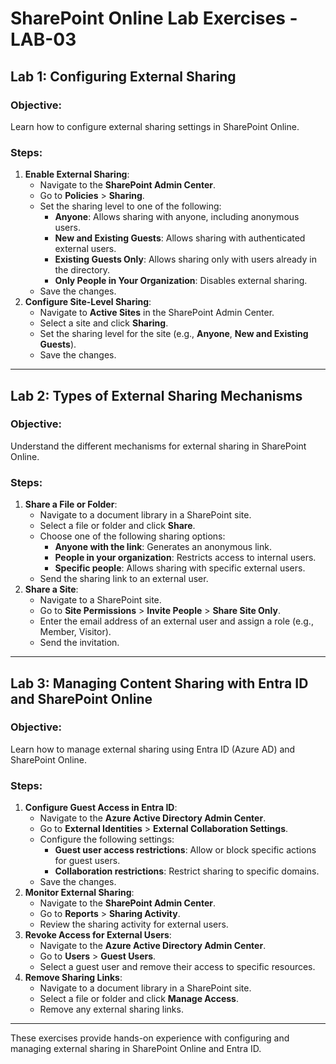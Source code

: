 # SharePoint Online Lab Exercises - LAB-03

## Lab 1: Configuring External Sharing
### Objective:
Learn how to configure external sharing settings in SharePoint Online.

### Steps:
1. **Enable External Sharing**:
   - Navigate to the **SharePoint Admin Center**.
   - Go to **Policies** > **Sharing**.
   - Set the sharing level to one of the following:
     - **Anyone**: Allows sharing with anyone, including anonymous users.
     - **New and Existing Guests**: Allows sharing with authenticated external users.
     - **Existing Guests Only**: Allows sharing only with users already in the directory.
     - **Only People in Your Organization**: Disables external sharing.
   - Save the changes.
2. **Configure Site-Level Sharing**:
   - Navigate to **Active Sites** in the SharePoint Admin Center.
   - Select a site and click **Sharing**.
   - Set the sharing level for the site (e.g., **Anyone**, **New and Existing Guests**).
   - Save the changes.

---

## Lab 2: Types of External Sharing Mechanisms
### Objective:
Understand the different mechanisms for external sharing in SharePoint Online.

### Steps:
1. **Share a File or Folder**:
   - Navigate to a document library in a SharePoint site.
   - Select a file or folder and click **Share**.
   - Choose one of the following sharing options:
     - **Anyone with the link**: Generates an anonymous link.
     - **People in your organization**: Restricts access to internal users.
     - **Specific people**: Allows sharing with specific external users.
   - Send the sharing link to an external user.
2. **Share a Site**:
   - Navigate to a SharePoint site.
   - Go to **Site Permissions** > **Invite People** > **Share Site Only**.
   - Enter the email address of an external user and assign a role (e.g., Member, Visitor).
   - Send the invitation.

---

## Lab 3: Managing Content Sharing with Entra ID and SharePoint Online
### Objective:
Learn how to manage external sharing using Entra ID (Azure AD) and SharePoint Online.

### Steps:
1. **Configure Guest Access in Entra ID**:
   - Navigate to the **Azure Active Directory Admin Center**.
   - Go to **External Identities** > **External Collaboration Settings**.
   - Configure the following settings:
     - **Guest user access restrictions**: Allow or block specific actions for guest users.
     - **Collaboration restrictions**: Restrict sharing to specific domains.
   - Save the changes.
2. **Monitor External Sharing**:
   - Navigate to the **SharePoint Admin Center**.
   - Go to **Reports** > **Sharing Activity**.
   - Review the sharing activity for external users.
3. **Revoke Access for External Users**:
   - Navigate to the **Azure Active Directory Admin Center**.
   - Go to **Users** > **Guest Users**.
   - Select a guest user and remove their access to specific resources.
4. **Remove Sharing Links**:
   - Navigate to a document library in a SharePoint site.
   - Select a file or folder and click **Manage Access**.
   - Remove any external sharing links.

---

These exercises provide hands-on experience with configuring and managing external sharing in SharePoint Online and Entra ID.